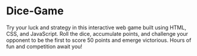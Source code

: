 # Dice-Game
Try your luck and strategy in this interactive web game built using HTML, CSS, and JavaScript. Roll the dice, accumulate points, and challenge your opponent to be the first to score 50 points and emerge victorious. Hours of fun and competition await you! 
